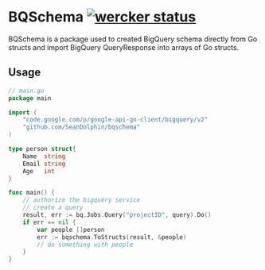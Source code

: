 # BQSchema [![wercker status](https://app.wercker.com/status/c3ce047415c3b4ba6ac9bc5ad26d1747/s "wercker status")](https://app.wercker.com/project/bykey/c3ce047415c3b4ba6ac9bc5ad26d1747)

BQSchema is a package used to created BigQuery schema directly from Go structs and import BigQuery QueryResponse into arrays of Go structs.

## Usage

~~~ go
// main.go
package main

import (
	"code.google.com/p/google-api-go-client/bigquery/v2"
	"github.com/SeanDolphin/bqschema"
)

type person struct{
	Name  string
	Email string
	Age   int
}

func main() {
  	// authorize the bigquery service
  	// create a query
	result, err := bq.Jobs.Query("projectID", query).Do()
	if err == nil {
		var people []person
		err := bqschema.ToStructs(result, &people)
		// do something with people
	}
}

~~~